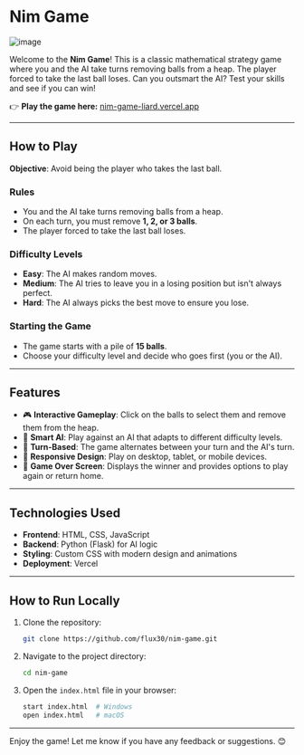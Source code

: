 # Nim Game

![image](https://github.com/user-attachments/assets/6f66878f-57c2-428b-8d0e-4e991e9cbd09)


Welcome to the **Nim Game**! This is a classic mathematical strategy game where you and the AI take turns removing balls from a heap. The player forced to take the last ball loses. Can you outsmart the AI? Test your skills and see if you can win!

👉 **Play the game here:** [nim-game-liard.vercel.app](https://nim-game-liard.vercel.app)

---

## How to Play

**Objective**: Avoid being the player who takes the last ball.

### **Rules**
- You and the AI take turns removing balls from a heap.
- On each turn, you must remove **1, 2, or 3 balls**.
- The player forced to take the last ball loses.

### **Difficulty Levels**
- **Easy**: The AI makes random moves.
- **Medium**: The AI tries to leave you in a losing position but isn't always perfect.
- **Hard**: The AI always picks the best move to ensure you lose.

### **Starting the Game**
- The game starts with a pile of **15 balls**.
- Choose your difficulty level and decide who goes first (you or the AI).

---

## Features

- 🎮 **Interactive Gameplay**: Click on the balls to select them and remove them from the heap.
- 🧠 **Smart AI**: Play against an AI that adapts to different difficulty levels.
- 🔁 **Turn-Based**: The game alternates between your turn and the AI's turn.
- 📱 **Responsive Design**: Play on desktop, tablet, or mobile devices.
- 🎉 **Game Over Screen**: Displays the winner and provides options to play again or return home.

---

## Technologies Used

- **Frontend**: HTML, CSS, JavaScript
- **Backend**: Python (Flask) for AI logic
- **Styling**: Custom CSS with modern design and animations
- **Deployment**: Vercel

---

## How to Run Locally

1. Clone the repository:
   ```bash
   git clone https://github.com/flux30/nim-game.git
   ```

2. Navigate to the project directory:
   ```bash
   cd nim-game
   ```

3. Open the `index.html` file in your browser:
   ```bash
   start index.html  # Windows
   open index.html   # macOS
   ```

---

Enjoy the game! Let me know if you have any feedback or suggestions. 😊

